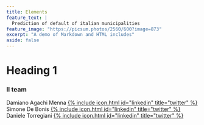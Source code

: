 ```yaml
---
title: Elements
feature_text: |
  Prediction of default of italian municipalities
feature_image: "https://picsum.photos/2560/600?image=873"
excerpt: "A demo of Markdown and HTML includes"
aside: false
---
```


# Heading 1



### Il team

 
Damiano Agachi Menna [{% include icon.html id="linkedin" title="twitter" %}](https://www.linkedin.com/in/damiano-am/)  
Simone De Bonis [{% include icon.html id="linkedin" title="twitter" %}](https://www.linkedin.com/in/SimoneDeBonis)  
Daniele Torregiani [{% include icon.html id="linkedin" title="twitter" %}](https://www.linkedin.com/in/daniele-torregiani-369b54243/)  